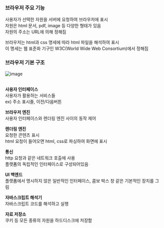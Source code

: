 ### 브라우저 주요 기능
사용자가 선택한 자원을 서버에 요청하여 브라우저에 표시  
자원은 html 문서, pdf, image 등 다양한 형태가 있음  
자원의 주소는 URL에 의해 정해짐
<br>

브라우저는 html과 css 명세에 따라 html 파일을 해석하여 표시  
이 명세는 웹 표준화 기구인 W3C(World Wide Web Consortium)에서 정해짐
<br>

### 브라우저 기본 구조
![image](https://github.com/Lee-Areum/TIL/assets/72062916/0f491b5e-8d86-4056-8346-b44e0178ffa0)  
<br>

**사용자 인터페이스**  
사용자가 활용하는 서비스들    
ex) 주소 표시줄, 이전/다음버튼

**브라우저 엔진**  
사용자 인터페이스와 렌더링 엔진 사이의 동작 제어

**렌더링 엔진**  
요청한 콘텐츠 표시  
html 요청이 들어오면 html, css로 파싱하여 화면에 표시

**통신**  
http 요청과 같은 네트워크 호출에 사용    
플랫푬의 독립적인 인터페이스로 구성되어있음

**UI 백엔드**  
플랫폼에서 명시하지 않은 일반적인 인터페이스, 콤보 박스 창 같은 기본적인 장치를 그림  

**자바스크립트 해석기**  
자바스크립트 코드를 해석하고 실행  

**자료 저장소**  
쿠키 등 모든 종류의 자원을 하드디스크에 저장함  
